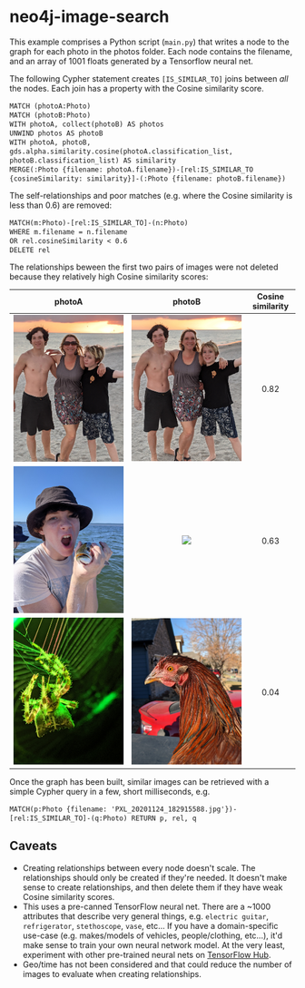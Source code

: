 # neo4j-image-search

This example comprises a Python script (`main.py`) that writes a node to the graph for each photo in the photos folder. Each node contains the filename, and an array of 1001 floats generated by a Tensorflow neural net.

The following Cypher statement creates `[IS_SIMILAR_TO]` joins between _all_ the nodes. Each join has a property with the Cosine similarity score.

    MATCH (photoA:Photo)
    MATCH (photoB:Photo)
    WITH photoA, collect(photoB) AS photos
    UNWIND photos AS photoB
    WITH photoA, photoB, gds.alpha.similarity.cosine(photoA.classification_list, photoB.classification_list) AS similarity
    MERGE(:Photo {filename: photoA.filename})-[rel:IS_SIMILAR_TO {cosineSimilarity: similarity}]-(:Photo {filename: photoB.filename})

The self-relationships and poor matches (e.g. where the Cosine similarity is less than 0.6) are removed:

    MATCH(m:Photo)-[rel:IS_SIMILAR_TO]-(n:Photo)
    WHERE m.filename = n.filename
    OR rel.cosineSimilarity < 0.6
    DELETE rel

The relationships beween the first two pairs of images were not deleted because they relatively high Cosine similarity scores:

photoA                                                   |  photoB                                                  | Cosine similarity
:-------------------------------------------------------:|:--------------------------------------------------------:|:------------:|
![](photos/PXL_20201121_223652162.PORTRAIT-01.COVER.jpg) |![](photos/PXL_20201121_223705333.PORTRAIT-01.COVER.jpg)  | 0.82
![](photos/PXL_20201124_182915588.jpg)                   |![](photos/PXL_20201124_182911378.MP.jpg)                 | 0.63
![](photos/IMG_20190901_230251.jpg)                      |![](photos/PXL_20201205_203638399.jpg)                    | 0.04

Once the graph has been built, similar images can be retrieved with a simple Cypher query in a few, short milliseconds, e.g.

    MATCH(p:Photo {filename: 'PXL_20201124_182915588.jpg'})-[rel:IS_SIMILAR_TO]-(q:Photo) RETURN p, rel, q

## Caveats
* Creating relationships between every node doesn't scale. The relationships should only be created if they're needed. It doesn't make sense to create relationships, and then delete them if they have weak Cosine similarity scores.
* This uses a pre-canned TensorFlow neural net. There are a ~1000 attributes that describe very general things, e.g. `electric guitar`, `refrigerator`, `stethoscope`, `vase`, etc... If you have a domain-specific use-case (e.g. makes/models of vehicles, people/clothing, etc...), it'd make sense to train your own neural network model. At the very least, experiment with other pre-trained neural nets on [TensorFlow Hub](https://tfhub.dev/).
* Geo/time has not been considered and that could reduce the number of images to evaluate when creating relationships.
